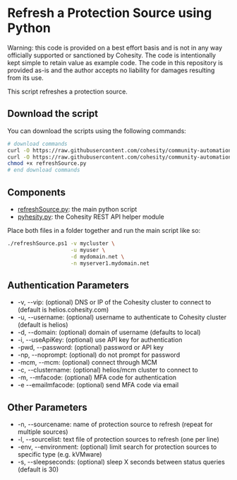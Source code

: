 # Refresh a Protection Source using Python

Warning: this code is provided on a best effort basis and is not in any way officially supported or sanctioned by Cohesity. The code is intentionally kept simple to retain value as example code. The code in this repository is provided as-is and the author accepts no liability for damages resulting from its use.

This script refreshes a protection source.

## Download the script

You can download the scripts using the following commands:

```bash
# download commands
curl -O https://raw.githubusercontent.com/cohesity/community-automation-samples/main/python/refreshSource/refreshSource.py
curl -O https://raw.githubusercontent.com/cohesity/community-automation-samples/main/python/pyhesity.py
chmod +x refreshSource.py
# end download commands
```

## Components

* [refreshSource.py](https://raw.githubusercontent.com/cohesity/community-automation-samples/main/python/refreshSource/refreshSource.py): the main python script
* [pyhesity.py](https://raw.githubusercontent.com/cohesity/community-automation-samples/main/python/pyhesity/pyhesity.py): the Cohesity REST API helper module

Place both files in a folder together and run the main script like so:

```bash
./refreshSource.ps1 -v mycluster \
                    -u myuser \
                    -d mydomain.net \
                    -n myserver1.mydomain.net
```

## Authentication Parameters

* -v, --vip: (optional) DNS or IP of the Cohesity cluster to connect to (default is helios.cohesity.com)
* -u, --username: (optional) username to authenticate to Cohesity cluster (default is helios)
* -d, --domain: (optional) domain of username (defaults to local)
* -i, --useApiKey: (optional) use API key for authentication
* -pwd, --password: (optional) password or API key
* -np, --noprompt: (optional) do not prompt for password
* -mcm, --mcm: (optional) connect through MCM
* -c, --clustername: (optional) helios/mcm cluster to connect to
* -m, --mfacode: (optional) MFA code for authentication
* -e --emailmfacode: (optional) send MFA code via email

## Other Parameters

* -n, --sourcename: name of protection source to refresh (repeat for multiple sources)
* -l, --sourcelist: text file of protection sources to refresh (one per line)
* -env, --environment: (optional) limit search for protection sources to specific type (e.g. kVMware)
* -s, --sleepseconds: (optional) sleep X seconds between status queries (default is 30)
